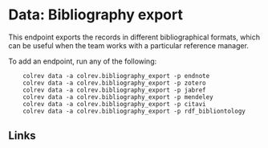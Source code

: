 # Data: Bibliography export

This endpoint exports the records in different bibliographical formats, which can be useful when the team works with a particular reference manager.

To add an endpoint, run any of the following:

```
    colrev data -a colrev.bibliography_export -p endnote
    colrev data -a colrev.bibliography_export -p zotero
    colrev data -a colrev.bibliography_export -p jabref
    colrev data -a colrev.bibliography_export -p mendeley
    colrev data -a colrev.bibliography_export -p citavi
    colrev data -a colrev.bibliography_export -p rdf_bibliontology
```

## Links
